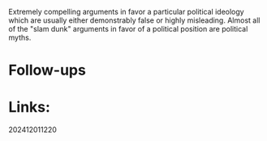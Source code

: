  Extremely compelling arguments in favor a particular political ideology which are usually either demonstrably false or highly misleading. Almost all of the "slam dunk" arguments in favor of a political position are political myths.


# Follow-ups


# Links: 



202412011220
